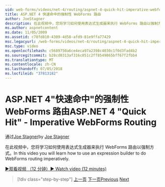 ```yaml
---
uid: web-forms/videos/net-4/routing/aspnet-4-quick-hit-imperative-webforms-routing
title: ASP.NET 4 快速命中的强制性 WebForms 路由
author: JoeStagner
description: 在此视频中，您将学习如何使用表达式生成器来执行 WebForms 路由以强制方式。
ms.author: aspnetcontent
ms.date: 11/05/2009
ms.assetid: c78fd810-4309-4d58-afd9-81e9ffa77429
msc.legacyurl: /web-forms/videos/net-4/routing/aspnet-4-quick-hit-imperative-webforms-routing
msc.type: video
ms.openlocfilehash: c5689750a6ce4eca97a2398c4030c1f0d3fad4b2
ms.sourcegitcommit: b28cd0313af316c051c2ff8549865bff67f2fbb4
ms.translationtype: MT
ms.contentlocale: zh-CN
ms.lasthandoff: 07/05/2018
ms.locfileid: "37813182"
---
```

<a name="aspnet-4-quick-hit---imperative-webforms-routing"></a><span data-ttu-id="8e906-103">ASP.NET 4"快速命中"的强制性 WebForms 路由</span><span class="sxs-lookup"><span data-stu-id="8e906-103">ASP.NET 4 "Quick Hit" - Imperative WebForms Routing</span></span>
====================
<span data-ttu-id="8e906-104">通过[Joe Stagner](https://github.com/JoeStagner)</span><span class="sxs-lookup"><span data-stu-id="8e906-104">by [Joe Stagner](https://github.com/JoeStagner)</span></span>

<span data-ttu-id="8e906-105">在此视频中，您将学习如何使用表达式生成器来执行 WebForms 路由以强制方式。</span><span class="sxs-lookup"><span data-stu-id="8e906-105">In this video you will learn how to use an expression builder to do WebForms routing imperatively.</span></span> 

[<span data-ttu-id="8e906-106">&#9654;观看视频 （12 分钟）</span><span class="sxs-lookup"><span data-stu-id="8e906-106">&#9654; Watch video (12 minutes)</span></span>](https://channel9.msdn.com/Blogs/ASP-NET-Site-Videos/aspnet-4-quick-hit-imperative-webforms-routing)

> [!div class="step-by-step"]
> <span data-ttu-id="8e906-107">[上一页](aspnet-4-quick-hit-permanent-redirect.md)
> [下一页](aspnet-4-quick-hit-declarative-webforms-routing.md)</span><span class="sxs-lookup"><span data-stu-id="8e906-107">[Previous](aspnet-4-quick-hit-permanent-redirect.md)
[Next](aspnet-4-quick-hit-declarative-webforms-routing.md)</span></span>

